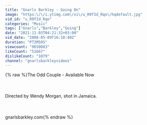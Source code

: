 ```yaml
---
title: "Gnarls Barkley - Going On"
image: "https:\/\/i.ytimg.com\/vi\/u_R9fId_Rqo\/hqdefault.jpg"
vid_id: "u_R9fId_Rqo"
categories: "Music"
tags: ["Gnarls","Barkley","Going"]
date: "2021-11-03T04:21:32+03:00"
vid_date: "2008-05-09T16:18:40Z"
duration: "PT2M59S"
viewcount: "9650883"
likeCount: "51667"
dislikeCount: "1079"
channel: "gnarlsbarkleyvideos"
---
```

{% raw %}The Odd Couple - Available Now<br /><br /><br /><br />Directed by Wendy Morgan, shot in Jamaica.<br /><br /><br /><br />gnarlsbarkley.com{% endraw %}
